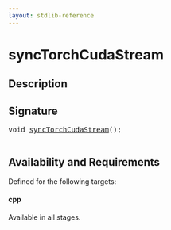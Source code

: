 ```yaml
---
layout: stdlib-reference
---
```


# syncTorchCudaStream

## Description





## Signature 

<pre>
<span class="code_keyword">void</span> <a href="synctorchcudastream-49d.md">syncTorchCudaStream</a>();

</pre>

## Availability and Requirements

Defined for the following targets:

#### cpp
Available in all stages.




<script>
// Fix .md links to .html when on ReadTheDocs
if (window.location.hostname.includes('readthedocs') || 
    window.location.hostname.includes('rtfd.io')) {
  document.addEventListener('DOMContentLoaded', function() {
    const links = document.querySelectorAll('a');
    links.forEach(link => {
      if (link.getAttribute('href') && link.getAttribute('href').endsWith('.md')) {
        link.href = link.href.replace(/\.md($|#|\?)/, '.html$1');
      }
    });
  });
}
</script>
